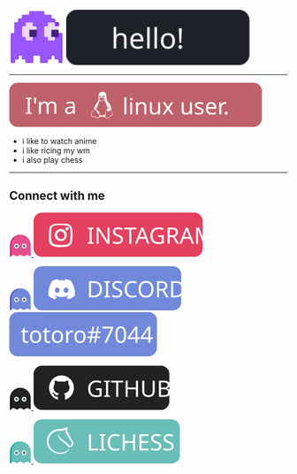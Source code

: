 <img height="100px" src="./images/pacman.svg"> <img height="100px" src="./images/hello.svg"> 

---

<img src="./images/linux.svg">

- i like to watch anime
- i like ricing my wm
- i also play chess

---

## Connect with me

<a href="https://www.instagram.com/totoro_ghost/"><img height="40px" src="./images/ghost-pink.svg"> <img src="./images/insta.svg"></a>

<img height="40px" src="./images/ghost-violet.svg"> <img src="./images/discord.svg"> <img src="./images/discordname.svg">

<a href="https://github.com/totoro-ghost"> <img height="40px" src="./images/ghost-black.svg"> <img src="./images/github.svg"> </a>

<a href="https://lichess.org/@/totoro-ghost"> <img height="40px" src="./images/ghost-cream.svg"> <img src="./images/lichess.svg">